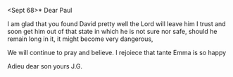  <Sept 68>*
Dear Paul

I am glad that you found David pretty well the Lord will leave him I trust and soon get him out of that state in which he is not sure nor safe, should he remain long in it, it might become very dangerous,

We will continue to pray and believe. I rejoiece that tante Emma is so happy

 Adieu dear son
 yours J.G.
